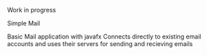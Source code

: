 Work in progress

Simple Mail

Basic Mail application with javafx
Connects directly to existing email accounts and uses their servers for sending and recieving emails
